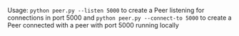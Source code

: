 Usage: `python peer.py --listen 5000` to create a Peer listening for connections in port 5000 and `python peer.py --connect-to 5000` to create a Peer connected with a peer with port 5000 running locally

